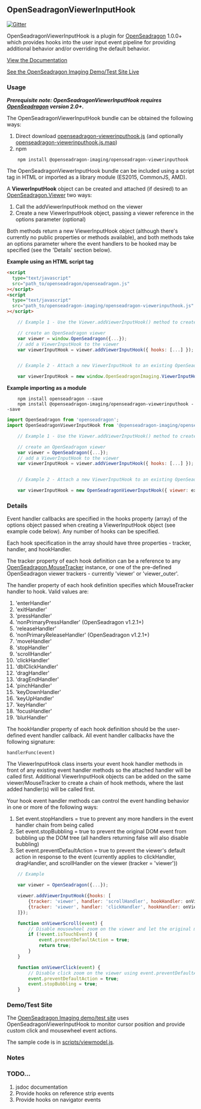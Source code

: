 ## OpenSeadragonViewerInputHook

[![Gitter](https://badges.gitter.im/openseadragon-imaging/community.svg)](https://gitter.im/openseadragon-imaging/community?utm_source=badge&utm_medium=badge&utm_campaign=pr-badge)

OpenSeadragonViewerInputHook is a plugin for [OpenSeadragon](https://github.com/openseadragon/openseadragon) 1.0.0+
which provides hooks into the user input event pipeline for providing additional behavior and/or
overriding the default behavior.

[View the Documentation](http://msalsbery.github.io/openseadragon-imaging/docs/openseadragon-viewerinputhook/index.html)

[See the OpenSeadragon Imaging Demo/Test Site Live](http://msalsbery.github.io/openseadragon-imaging/demo/index.html)

### Usage

_**Prerequisite note: OpenSeadragonViewerInputHook requires [OpenSeadragon](https://github.com/openseadragon/openseadragon) version 2.0+.**_

The OpenSeadragonViewerInputHook bundle can be obtained the following ways:

1. Direct download [openseadragon-viewerinputhook.js](http://msalsbery.github.io/openseadragon-imaging/builds/openseadragon-viewerinputhook.js) (and optionally [openseadragon-viewerinputhook.js.map](http://msalsbery.github.io/openseadragon-imaging/builds/openseadragon-viewerinputhook.js.map))
2. npm

```
    npm install @openseadragon-imaging/openseadragon-viewerinputhook
```

The OpenSeadragonViewerInputHook bundle can be included using a script tag in HTML or imported as a library module (ES2015, CommonJS, AMD).

A **ViewerInputHook** object can be created and attached (if desired) to an [OpenSeadragon.Viewer](http://openseadragon.github.io/docs/OpenSeadragon.Viewer.html) two ways:

1. Call the addViewerInputHook method on the viewer
2. Create a new ViewerInputHook object, passing a viewer reference in the options parameter (optional)

Both methods return a new ViewerInputHook object (although there's currently no public properties or methods available), and
both methods take an options parameter where the event handlers to be hooked may be specified (see the 'Details' section below).

**Example using an HTML script tag**

```html
<script
  type="text/javascript"
  src="path_to/openseadragon/openseadragon.js"
></script>
<script
  type="text/javascript"
  src="path_to/openseadragon-imaging/openseadragon-viewerinputhook.js"
></script>
```

```javascript
    // Example 1 - Use the Viewer.addViewerInputHook() method to create a ViewerInputHook

    // create an OpenSeadragon viewer
    var viewer = window.OpenSeadragon({...});
    // add a ViewerInputHook to the viewer
    var viewerInputHook = viewer.addViewerInputHook({ hooks: [...] });


    // Example 2 - Attach a new ViewerInputHook to an existing OpenSeadragon.Viewer

    var viewerInputHook = new window.OpenSeadragonImaging.ViewerInputHook({ viewer: existingviewer, hooks: [...] });
```

**Example importing as a module**

```
    npm install openseadragon --save
    npm install @openseadragon-imaging/openseadragon-viewerinputhook --save
```

```javascript
import OpenSeadragon from 'openseadragon';
import OpenSeadragonViewerInputHook from '@openseadragon-imaging/openseadragon-viewerinputhook';

    // Example 1 - Use the Viewer.addViewerInputHook() method to create a ViewerInputHook

    // create an OpenSeadragon viewer
    var viewer = OpenSeadragon({...});
    // add a ViewerInputHook to the viewer
    var viewerInputHook = viewer.addViewerInputHook({ hooks: [...] });


    // Example 2 - Attach a new ViewerInputHook to an existing OpenSeadragon.Viewer

    var viewerInputHook = new OpenSeadragonViewerInputHook({ viewer: existingviewer, hooks: [...] });
```

### Details

Event handler callbacks are specified in the hooks property (array) of the options object passed when creating a ViewerInputHook object (see example code below).
Any number of hooks can be specified.

Each hook specification in the array should have three properties - tracker, handler, and hookHandler.

The tracker property of each hook definition can be a reference to any [OpenSeadragon.MouseTracker](http://openseadragon.github.io/docs/OpenSeadragon.MouseTracker.html) instance,
or one of the pre-defined OpenSeadragon viewer trackers - currently 'viewer' or 'viewer_outer'.

The handler property of each hook definition specifies which MouseTracker handler to hook.
Valid values are:

1. 'enterHandler'
2. 'exitHandler'
3. 'pressHandler'
4. 'nonPrimaryPressHandler' (OpenSeadragon v1.2.1+)
5. 'releaseHandler'
6. 'nonPrimaryReleaseHandler' (OpenSeadragon v1.2.1+)
7. 'moveHandler'
8. 'stopHandler'
9. 'scrollHandler'
10. 'clickHandler'
11. 'dblClickHandler'
12. 'dragHandler'
13. 'dragEndHandler'
14. 'pinchHandler'
15. 'keyDownHandler'
16. 'keyUpHandler'
17. 'keyHandler'
18. 'focusHandler'
19. 'blurHandler'

The hookHandler property of each hook definition should be the user-defined event handler callback. All event handler callbacks have the following signature:

    handlerFunc(event)

The ViewerInputHook class inserts your event hook handler methods in front of any existing event handler methods
so the attached handler will be called first. Additional ViewerInputHook objects can be added on the same viewer/MouseTracker to create a chain of hook methods,
where the last added handler(s) will be called first.

Your hook event handler methods can control the event handling behavior in one or more of the following ways:

1. Set event.stopHandlers = true to prevent any more handlers in the event handler chain from being called
2. Set event.stopBubbling = true to prevent the original DOM event from bubbling up the DOM tree (all handlers returning false will also disable bubbling)
3. Set event.preventDefaultAction = true to prevent the viewer's default action in response to the event (currently applies to clickHandler, dragHandler, and scrollHandler on the viewer (tracker = 'viewer'))

```javascript
    // Example

    var viewer = OpenSeadragon({...});

    viewer.addViewerInputHook({hooks: [
        {tracker: 'viewer', handler: 'scrollHandler', hookHandler: onViewerScroll},
        {tracker: 'viewer', handler: 'clickHandler', hookHandler: onViewerClick}
    ]});

    function onViewerScroll(event) {
        // Disable mousewheel zoom on the viewer and let the original mousewheel events bubble
        if (!event.isTouchEvent) {
            event.preventDefaultAction = true;
            return true;
        }
    }

    function onViewerClick(event) {
        // Disable click zoom on the viewer using event.preventDefaultAction
        event.preventDefaultAction = true;
        event.stopBubbling = true;
    }
```

### Demo/Test Site

The [OpenSeadragon Imaging demo/test site](https://github.com/msalsbery/OpenSeadragonImaging) uses
OpenSeadragonViewerInputHook to monitor cursor position and provide custom click and mousewheel event actions.

The sample code is in [scripts/viewmodel.js](http://msalsbery.github.io/openseadragon-imaging/demo/scripts/viewmodel.js).

### Notes

### TODO...

1. jsdoc documentation
2. Provide hooks on reference strip events
3. Provide hooks on navigator events
